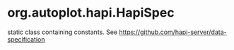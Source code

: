 # org.autoplot.hapi.HapiSpec

static class containing constants.  See
 https://github.com/hapi-server/data-specification

